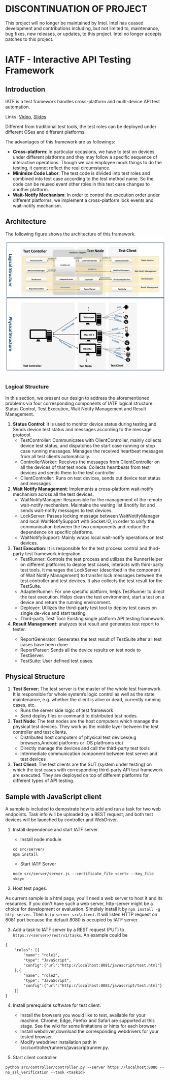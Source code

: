 # DISCONTINUATION OF PROJECT #
This project will no longer be maintained by Intel.
Intel has ceased development and contributions including, but not limited to, maintenance, bug fixes, new releases, or updates, to this project.
Intel no longer accepts patches to this project.
# IATF - Interactive API Testing Framework

## Introduction

IATF is a test framework handles cross-platform and multi-device API test automation.

Links: [Video](https://youtu.be/mHJspt6BgZU?list=PLSIUOFhnxEiAeGHYoBZCvEMY5wCOIpyOM), [Slides](https://docs.google.com/presentation/d/1iVf-TogkdoIcvs8OpRMMWx76s9Zk4_f0JJ-e1sZIxog/edit#slide=id.p490)

Different from traditional test tools, the test roles can be deployed under different OSes and different platforms.

The advantages of this framework are as followings:

- **Cross-platform**: In particular occasions, we have to test on devices under different platforms and they may follow a specific sequence of interactive operations. Though we can employee mock things to do the testing, it cannot reflect the real circumstance.
- **Minimize Code Labor**: The test code is divided into test roles and combined into test case according to the test method name. So the code can be reused event other roles in this test case changes to another platform.
- **Wait-Notify Mechanism**: In order to control the execution order under different platforms, we implement a cross-platform lock events and wait-notify mechanism.

## Architecture

The following figure shows the architecture of this framework.
![Architecture of IATF](docs/images/arch.jpg)

### Logical Structure

In this section, we present our design to address the aforementioned problems via four corresponding components of IATF logical structure: Status Control, Test Execution, Wait Notify Management and Result Management.

1. **Status Control**: It is used to monitor device status during testing and Sends device test status and messages according to the message protocol.
    + TestController: Communicates with ClientController, mainly collects device test status, and dispatches the start case running or stop case running messages. Manages the received heartbeat messages from all test clients automatically.
    + ControllerWorker: Receives the messages from ClientController on all the devices of that test node. Collects heartbeats from test devices and sends them to the test controller
    + ClientController: Runs on test devices, sends out device test status and messages
2. **Wait Notify Management**: Implements a cross-platform wait-notify mechanism across all the test devices.
    + WaitNotifyManager: Responsible for the management of the remote wait-notify mechanism. Maintains the waiting list &notify list and sends wait-notify messages to test devices.
    + LockServer: Passes locking message between WaitNotifyManager and local WaitNotifySupport with Socket.IO, in order to unify the communication between the two components and reduce the dependence on specific platforms.
    + WaitNotifySupport: Mainly wraps local wait-notify operations on test devices.
3. **Test Execution**: It is responsible for the test process control and third-party test framework integration.
    + TestRunner: Controls the test process and utilizes the RunnerHelper on different platforms to deploy test cases, interacts with third-party test tools. It manages the LockServer (described in the component of Wait Notify Management) to transfer lock messages between the test controller and test devices. It also collects the test result for the TestSuite.
    + AdapterRunner: For one specific platform, helps TestRunner to direct the test execution. Helps clean the test environment, start a test on a device and return the running environment.
    + Deployer: Utilizes the third-party test tool to deploy test cases on single de-vice and start testing.
    + Third-party Test Tool: Existing single platform API testing framework.
4. **Result Management**: analyzes test result and generates test report to tester. <TODO>
    + ReportGenerator: Generates the test result of TestSuite after all test cases have been done.
    + ReportParser: Sends all the device results on test node to TestServer.
    + TestSuite: User defined test cases.

## Physical Structure

1. **Test Server**: The test server is the master of the whole test framework. It is responsible for whole system’s logic control as well as the state maintenance, e.g. whether the client is alive or dead, currently running cases, etc.
    + Runs the server side logic of  test framework
    + Send deploy files or command to distributed test nodes.
2. **Test Node**: The test nodes are the host computers which manage the physical test devices. They work as the middle layer between the test controller and test clients.
    + Distributed host computers of physical test devices(e.g browsers,Android platforms or iOS platfroms etc)
    + Directly manage the devices and call the third-party test tools
    + Intermediate communication component between test server and test devices
3. **Test Client**: The test clients are the SUT (system under testing) on which the test cases with corresponding third-party API test framework are executed. They are deployed on top of different platforms for different types of API testing.

## Sample with JavaScript client

A sample is included to demostrate how to add and run a task for two web endpoints. Task info will be uploaded by a REST request, and both test devices will be launched by controller and WebDriver.

1. Install dependence and start IATF server.
   + Install node module
   ```
   cd src/server/
   npm install
   ```
   + Start IATF Server

   ```
   node src/server/server.js --certificate_file <cert> --key_file <key>
   ```

2. Host test pages.

As current sample is a html page, you'll need a web server to host it and its resources. If you don't have such a web server, http-server might be a choice for development or evaluation. Simplely install it by `npm install -g http-server`. Then `http-server src\client`. It will listen HTTP request on 8081 port because the default 8080 is occupied by IATF server.

3. Add a task to IATF server by a REST request (PUT) to `https://<server>/rest/v1/tasks`. An example could be
```
{
    "roles": [{
        "name": "role1",
        "type": "JavaScript",
        "config":{"url":"http://localhost:8081/javascript/test.html"}
    },{
        "name": "role2",
        "type": "JavaScript",
        "config":{"url":"http://localhost:8081/javascript/test.html"}
    }]
}
```
4. Install prerequisite software for test client.
   + Install the browsers you would like to test, available for your machine. Chrome, Edge, Firefox and Safari are supported at this stage. See the wiki for some limitations or hints for each browser
   + Install webdriver,download the corresponding webdrivers for your tested browser.
   + Modify webdriver installation path in src/controller/runners/javascriptrunner.py.

5. Start client controller.
```
python src/controller/controller.py --server https://localhost:8080 --no_ssl_verification --task <taskId>
```